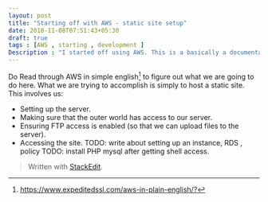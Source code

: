 ```yaml
---
layout: post
title: "Starting off with AWS - static site setup"
date: 2018-11-08T07:51:43+05:30
draft: true
tags : [AWS , starting , development ]
Description : "I started off using AWS. This is a basically a documentation of how i set up a simple static site using EC2"
---
```

Do Read through AWS in simple english[^awsSimpleLanguage] to figure out what we are going to do here. What we are trying to accomplish is simply to host a static site.
This involves us:
- Setting up the server.
- Making sure that the outer world has access to our server.
- Ensuring FTP access is enabled (so that we can upload files to the server).
- Accessing the site. 
TODO: write about setting up an instance, RDS , policy 
TODO: install PHP mysql after getting shell access.

[^awsSimpleLanguage]:<https://www.expeditedssl.com/aws-in-plain-english/?>

> Written with [StackEdit](https://stackedit.io/).
<!--stackedit_data:
eyJoaXN0b3J5IjpbMTc2MTUxNjQzNiwtMzI0MjE5OTk4LDQ0ND
Q1NzM0Myw1MTA5NDQwMTAsMTg4NDU1NTk2MCw3MzA5OTgxMTZd
fQ==
-->